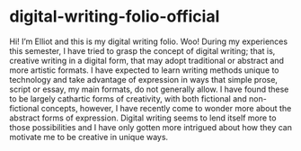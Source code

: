 # digital-writing-folio-official
Hi! I’m Elliot and this is my digital writing folio. Woo! During my experiences this semester, I have tried to grasp the concept of digital writing; that is, creative writing in a digital form, that may adopt traditional or abstract and more artistic formats. I have expected to learn writing methods unique to technology and take advantage of expression in ways that simple prose, script or essay, my main formats, do not generally allow. I have found these to be largely cathartic forms of creativity, with both fictional and non-fictional concepts, however, I have recently come to wonder more about the abstract forms of expression. Digital writing seems to lend itself more to those possibilities and I have only gotten more intrigued about how they can motivate me to be creative in unique ways.
